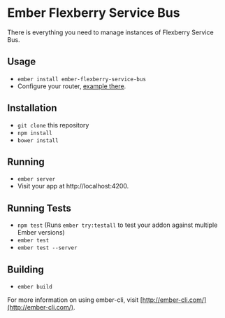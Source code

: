 # Ember Flexberry Service Bus

There is everything you need to manage instances of Flexberry Service Bus.

## Usage

* `ember install ember-flexberry-service-bus`
* Configure your router, [example there](https://github.com/Flexberry/ember-flexberry-service-bus/blob/1d2d802a57406960ca4db6834598c0353799b063/tests/dummy/app/router.js#L9-L65).

## Installation

* `git clone` this repository
* `npm install`
* `bower install`

## Running

* `ember server`
* Visit your app at http://localhost:4200.

## Running Tests

* `npm test` (Runs `ember try:testall` to test your addon against multiple Ember versions)
* `ember test`
* `ember test --server`

## Building

* `ember build`

For more information on using ember-cli, visit [http://ember-cli.com/](http://ember-cli.com/).
